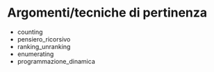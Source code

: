 # Argomenti/tecniche di pertinenza

 - counting
 - pensiero_ricorsivo
 - ranking_unranking
 - enumerating
 - programmazione_dinamica